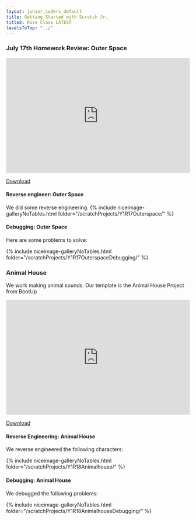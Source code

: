 ```yaml
---
layout: junior_coders_default
title: Getting Started with Scratch Jr.
title2: Rose Class LATEST
levelsToTop: "../"
---
```

<style>

</style>

### July 17th Homework Review: Outer Space

<iframe width="100%" height="315" src="https://www.youtube.com/embed/EQ8FqqIM_Rc" frameborder="0" allow="accelerometer; autoplay; encrypted-media; gyroscope; picture-in-picture" allowfullscreen></iframe>

[Download](./scratchProjects/Y1R17Outerspace.sjr)

#### Reverse engineer: Outer Space

We did some reverse engineering. 
{% include niceimage-galleryNoTables.html folder="/scratchProjects/Y1R17Outerspace/" %}


#### Debugging: Outer Space

Here are some problems to solve:

{% include niceimage-galleryNoTables.html folder="/scratchProjects/Y1R17OuterspaceDebugging/" %}


### Animal House

We work making animal sounds. Our template is the Animal House Project from BootUp

<iframe width="100%" height="315" src="https://www.youtube.com/embed/ie-PcCGplu4" frameborder="0" allow="accelerometer; autoplay; encrypted-media; gyroscope; picture-in-picture" allowfullscreen></iframe>

[Download](./scratchProjects/Y1R18Animalhouse.sjr)

#### Reverse Engineering: Animal House


We reverse engineered the following characters:

{% include niceimage-galleryNoTables.html folder="/scratchProjects/Y1R18Animalhouse/" %}


#### Debugging: Animal House

We debugged the following problems:

{% include niceimage-galleryNoTables.html folder="/scratchProjects/Y1R18AnimalhouseDebugging/" %}




